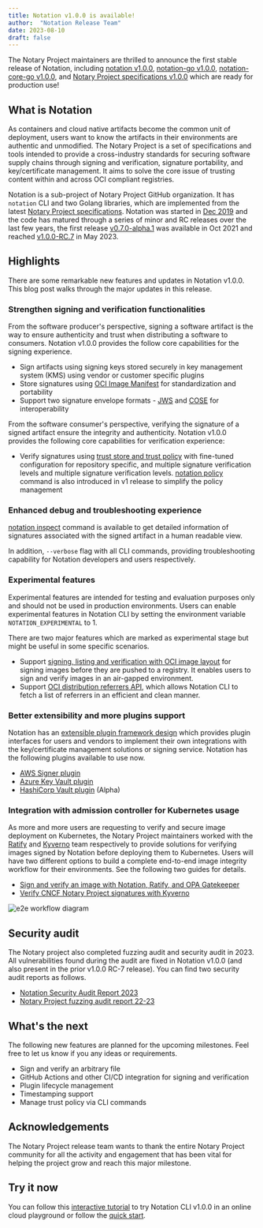```yaml
---
title: Notation v1.0.0 is available!
author:  "Notation Release Team"
date: 2023-08-10
draft: false
---
```


The Notary Project maintainers are thrilled to announce the first stable release of Notation, including [notation v1.0.0](https://github.com/notaryproject/notation/releases/tag/v1.0.0), [notation-go v1.0.0](https://github.com/notaryproject/notation-go/releases/tag/v1.0.0), [notation-core-go v1.0.0](https://github.com/notaryproject/notation-core-go/releases/tag/v1.0.0), and [Notary Project specifications v1.0.0](https://github.com/notaryproject/specifications/releases/tag/v1.0.0) which are ready for production use!

## What is Notation

As containers and cloud native artifacts become the common unit of deployment, users want to know the artifacts in their environments are authentic and unmodified. The Notary Project is a set of specifications and tools intended to provide a cross-industry standards for securing software supply chains through signing and verification, signature portability, and key/certificate management. It aims to solve the core issue of trusting content within and across OCI compliant registries.

Notation is a sub-project of Notary Project GitHub organization. It has `notation` CLI and two Golang libraries, which are implemented from the latest [Notary Project specifications](https://github.com/notaryproject/specifications/releases/tag/v1.0.0). Notation was started in [Dec 2019](https://github.com/notaryproject/meeting-notes/blob/main/meeting-notes-2019.md#notary-v2-kickoff-meeting) and the code  has matured through a series of minor and RC releases over the last few years, the first release [v0.7.0-alpha.1](https://notaryproject.dev/blog/2021/announcing-notation-alpha1/) was available in Oct 2021 and reached [v1.0.0-RC.7](https://notaryproject.dev/blog/2023/announcing-notation-rc6/) in May 2023.

## Highlights

There are some remarkable new features and updates in Notation v1.0.0. This blog post walks through the major updates in this release.

### Strengthen signing and verification functionalities

From the software producer's perspective, signing a software artifact is the way to ensure authenticity and trust when distributing a software to consumers. Notation v1.0.0 provides the follow core capabilities for the signing experience.

- Sign artifacts using signing keys stored securely in key management system (KMS) using vendor or customer specific plugins
- Store signatures using [OCI Image Manifest](https://github.com/opencontainers/image-spec/blob/v1.1.0-rc3/spec.md) for standardization and portability
- Support two signature envelope formats - [JWS](https://github.com/notaryproject/notaryproject/blob/v1.0.0/specs/signature-envelope-jws.md) and [COSE](https://github.com/notaryproject/notaryproject/blob/v1.0.0/specs/signature-envelope-cose.md) for interoperability

From the software consumer's perspective, verifying the signature of a signed artifact ensure the integrity and authenticity. Notation v1.0.0 provides the following core capabilities for verification experience:

- Verify signatures using [trust store and trust policy](https://github.com/notaryproject/specifications/blob/v1.0.0/specs/trust-store-trust-policy.md) with fine-tuned configuration for repository specific, and multiple signature verification levels and multiple signature verification levels.  [notation policy](https://notaryproject.dev/docs/cli-reference/notation_policy/) command is also introduced in v1 release to simplify the policy management

### Enhanced debug and troubleshooting experience

[notation inspect](https://notaryproject.dev/docs/cli-reference/notation_inspect/) command is available to get detailed information of signatures associated with the signed artifact in a human readable view.

In addition, `--verbose` flag with all CLI commands, providing troubleshooting capability for Notation developers and users respectively.

### Experimental features

Experimental features are intended for testing and evaluation purposes only and should not be used in production environments. Users can enable experimental features in Notation CLI by setting the environment variable `NOTATION_EXPERIMENTAL` to 1. 

There are two major features which are marked as experimental stage but might be useful in some specific scenarios.
 
- Support [signing, listing and verification with OCI image layout](https://notaryproject.dev/docs/how-to/oci-image-layout/) for signing images before they are pushed to a registry. It enables users to sign and verify images in an air-gapped environment.
- Support [OCI distribution referrers API](https://github.com/opencontainers/distribution-spec/blob/v1.1.0-rc2/spec.md#enabling-the-referrers-api), which allows Notation CLI to fetch a list of referrers in an efficient and clean manner.

### Better extensibility and more plugins support

Notation has an [extensible plugin framework design](https://github.com/notaryproject/specifications/blob/v1.0.0/specs/plugin-extensibility.md) which provides plugin interfaces for users and vendors to implement their own integrations with the key/certificate management solutions or signing service. Notation has the following plugins available to use now.

- [AWS Signer plugin](https://docs.aws.amazon.com/signer/latest/developerguide/Welcome.html)
- [Azure Key Vault plugin](https://learn.microsoft.com/en-us/azure/container-registry/container-registry-tutorial-sign-build-push)
- [HashiCorp Vault plugin](https://github.com/notaryproject/notation-hashicorp-vault) (Alpha)

### Integration with admission controller for Kubernetes usage

As more and more users are requesting to verify and secure image deployment on Kubernetes, the Notary Project maintainers worked with the [Ratify](https://github.com/deislabs/ratify) and [Kyverno](https://kyverno.io/) team respectively to provide solutions for verifying images signed by Notation before deploying them to Kubernetes. Users will have two different options to build a complete end-to-end image integrity workflow for their environments. See the following two guides for details.

- [Sign and verify an image with Notation, Ratify, and OPA Gatekeeper](https://ratify.dev/blog/sign-and-verify-image-with-notation-ratify)
- [Verify CNCF Notary Project signatures with Kyverno](https://kyverno.io/docs/writing-policies/verify-images/notary/)

![e2e workflow diagram](https://hackmd.io/_uploads/S1bow5HO2.png)

## Security audit

The Notary project also completed fuzzing audit and security audit in 2023. All vulnerabilities found during the audit are fixed in Notation v1.0.0 (and also present in the prior v1.0.0 RC-7 release). You can find two security audit reports as follows.

- [Notation Security Audit Report 2023](https://github.com/notaryproject/notaryproject/blob/main/security/reports/audit/ADA-notation-security-audit-23.pdf)
- [Notary Project fuzzing audit report 22-23](https://github.com/notaryproject/notaryproject/tree/main/security/reports/fuzzing/ADA-fuzzing-audit-22-23.pdf)

## What's the next

The following new features are planned for the upcoming milestones. Feel free to let us know if you any ideas or requirements.

- Sign and verify an arbitrary file
- GitHub Actions and other CI/CD integration for signing and verification
- Plugin lifecycle management
- Timestamping support
- Manage trust policy via CLI commands

## Acknowledgements

The Notary Project release team wants to thank the entire Notary Project community for all the activity and engagement that has been vital for helping the project grow and reach this major milestone.

## Try it now

You can follow this [interactive tutorial](https://killercoda.com/notaryproject/scenario/notation) to try Notation CLI v1.0.0 in an online cloud playground or follow the [quick start](https://notaryproject.dev/docs/quickstart/).